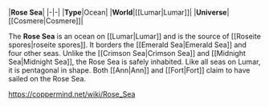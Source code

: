 |**Rose Sea**|
|-|-|
|**Type**|Ocean|
|**World**|[[Lumar\|Lumar]]|
|**Universe**|[[Cosmere\|Cosmere]]|

The **Rose Sea** is an ocean on [[Lumar\|Lumar]] and is the source of [[Roseite spores\|roseite spores]]. It borders the [[Emerald Sea\|Emerald Sea]] and four other seas. Unlike the [[Crimson Sea\|Crimson Sea]] and [[Midnight Sea\|Midnight Sea]], the Rose Sea is safely inhabited. Like all seas on Lumar, it is pentagonal in shape.
Both [[Ann\|Ann]] and [[Fort\|Fort]] claim to have sailed on the Rose Sea.



https://coppermind.net/wiki/Rose_Sea